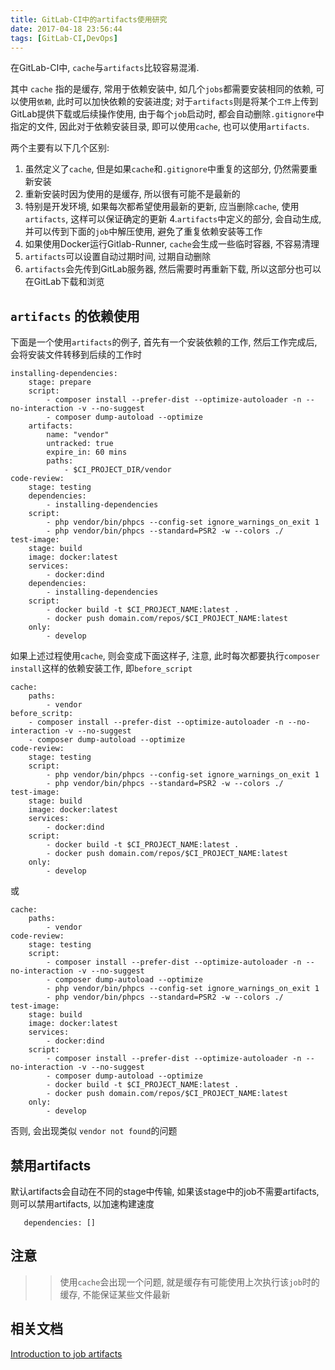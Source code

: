```yaml
---
title: GitLab-CI中的artifacts使用研究
date: 2017-04-18 23:56:44
tags: [GitLab-CI,DevOps]
---
```


在GitLab-CI中, `cache`与`artifacts`比较容易混淆.

其中 `cache` 指的是缓存, 常用于依赖安装中, 如几个`jobs`都需要安装相同的依赖, 可以使用`依赖`, 此时可以加快依赖的安装进度;
对于`artifacts`则是将某个`工件`上传到GitLab提供下载或后续操作使用, 由于每个`job`启动时, 都会自动删除`.gitignore`中指定的文件, 因此对于依赖安装目录, 即可以使用`cache`, 也可以使用`artifacts`.

两个主要有以下几个区别:

1. 虽然定义了`cache`, 但是如果`cache`和`.gitignore`中重复的这部分, 仍然需要重新安装
2. 重新安装时因为使用的是缓存, 所以很有可能不是最新的
3. 特别是开发环境, 如果每次都希望使用最新的更新, 应当删除`cache`, 使用`artifacts`, 这样可以保证确定的更新
4.`artifacts`中定义的部分, 会自动生成, 并可以传到下面的`job`中解压使用, 避免了重复依赖安装等工作
5. 如果使用Docker运行Gitlab-Runner, `cache`会生成一些临时容器, 不容易清理
6. `artifacts`可以设置自动过期时间, 过期自动删除
7. `artifacts`会先传到GitLab服务器, 然后需要时再重新下载, 所以这部分也可以在GitLab下载和浏览

## `artifacts` 的依赖使用

下面是一个使用`artifacts`的例子, 首先有一个安装依赖的工作, 然后工作完成后, 会将安装文件转移到后续的工作时

```
installing-dependencies:
    stage: prepare
    script:
        - composer install --prefer-dist --optimize-autoloader -n --no-interaction -v --no-suggest
        - composer dump-autoload --optimize
    artifacts:
        name: "vendor"
        untracked: true
        expire_in: 60 mins
        paths:
            - $CI_PROJECT_DIR/vendor    
code-review:
    stage: testing
    dependencies:
        - installing-dependencies
    script:
        - php vendor/bin/phpcs --config-set ignore_warnings_on_exit 1
        - php vendor/bin/phpcs --standard=PSR2 -w --colors ./
test-image:
    stage: build
    image: docker:latest
    services:
        - docker:dind
    dependencies:
        - installing-dependencies
    script:        
        - docker build -t $CI_PROJECT_NAME:latest .
        - docker push domain.com/repos/$CI_PROJECT_NAME:latest
    only:
        - develop    
```

如果上述过程使用`cache`, 则会变成下面这样子, 注意, 此时每次都要执行`composer install`这样的依赖安装工作, 即`before_script`

```
cache:
    paths:
        - vendor
before_scritp:    
    - composer install --prefer-dist --optimize-autoloader -n --no-interaction -v --no-suggest
    - composer dump-autoload --optimize    
code-review:
    stage: testing    
    script:
        - php vendor/bin/phpcs --config-set ignore_warnings_on_exit 1
        - php vendor/bin/phpcs --standard=PSR2 -w --colors ./
test-image:
    stage: build
    image: docker:latest
    services:
        - docker:dind    
    script:        
        - docker build -t $CI_PROJECT_NAME:latest .
        - docker push domain.com/repos/$CI_PROJECT_NAME:latest
    only:
        - develop    
```

或


```
cache:
    paths:
        - vendor
code-review:
    stage: testing    
    script:    
        - composer install --prefer-dist --optimize-autoloader -n --no-interaction -v --no-suggest
        - composer dump-autoload --optimize     
        - php vendor/bin/phpcs --config-set ignore_warnings_on_exit 1
        - php vendor/bin/phpcs --standard=PSR2 -w --colors ./
test-image:
    stage: build
    image: docker:latest
    services:
        - docker:dind    
    script:        
        - composer install --prefer-dist --optimize-autoloader -n --no-interaction -v --no-suggest
        - composer dump-autoload --optimize      
        - docker build -t $CI_PROJECT_NAME:latest .
        - docker push domain.com/repos/$CI_PROJECT_NAME:latest
    only:
        - develop    
```
否则, 会出现类似 `vendor not found`的问题

## 禁用artifacts

  默认artifacts会自动在不同的stage中传输, 如果该stage中的job不需要artifacts, 则可以禁用artifacts, 以加速构建速度
  
  ```
     dependencies: []
  
  ```

## 注意

>> 使用`cache`会出现一个问题, 就是缓存有可能使用上次执行该`job`时的缓存, 不能保证某些文件最新


## 相关文档

[Introduction to job artifacts](https://docs.gitlab.com/ce/user/project/pipelines/job_artifacts.html)
